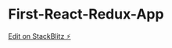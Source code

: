 # First-React-Redux-App

[Edit on StackBlitz ⚡️](https://stackblitz.com/edit/react-redux-contact-manager-final-wlg65c)